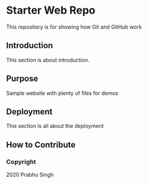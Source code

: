 # Starter Web Repo

This repository is for showing how Git and GitHub work

## Introduction

This section is about introduction.

## Purpose

Sample website with plenty of files for demos

## Deployment

This section is all about the deployment

## How to Contribute

### Copyright

2020 Prabhu Singh
